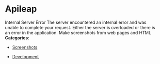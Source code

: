 # Apileap


Internal Server Error The server encountered an internal error and was unable to complete your request. Either the server is overloaded or there is an error in the application. Make screenshots from web pages and HTML
**Categories**:

- [Screenshots](https://github/awesome-apis/awesome-apis#screenshots)

- [Development](https://github/awesome-apis/awesome-apis#development)



